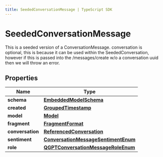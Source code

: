 ```yaml
---
title: SeededConversationMessage | TypeScript SDK
---
```



# SeededConversationMessage

This is a seeded version of a ConversationMessage.  conversation is optional, this is because it can be used within the SeededConversation, however if this is passed into the /messages/create w/o a conversation uuid then we will throw an error.

## Properties

Name | Type
------------ | -------------
**schema** | [**EmbeddedModelSchema**](EmbeddedModelSchema)
**created** | [**GroupedTimestamp**](GroupedTimestamp)
**model** | [**Model**](Model)
**fragment** | [**FragmentFormat**](FragmentFormat)
**conversation** | [**ReferencedConversation**](ReferencedConversation)
**sentiment** | [**ConversationMessageSentimentEnum**](ConversationMessageSentimentEnum)
**role** | [**QGPTConversationMessageRoleEnum**](QGPTConversationMessageRoleEnum)


